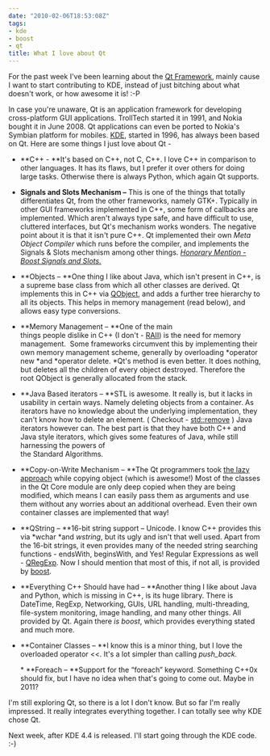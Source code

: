 ```yaml
---
date: "2010-02-06T18:53:08Z"
tags:
- kde
- boost
- qt
title: What I love about Qt
---
```


For the past week I've been learning about the <a href="http://en.wikipedia.org/wiki/Qt_(framework)">Qt Framework</a>, mainly cause I want to start contributing to KDE, instead of just bitching about what doesn't work, or how awesome it is! :-P

In case you're unaware, Qt is an application framework for developing cross-platform GUI applications. TrollTech started it in 1991, and Nokia bought it in June 2008. Qt applications can even be ported to Nokia's Symbian platform for mobiles. <a href="http://kde.org/">KDE</a>, started in 1996, has always been based on Qt. Here are some things I just love about Qt -

* **C++ 	- **It's based on C++, not C, 	C++. I love C++ in comparison to other languages. It has its 	flaws, but I prefer it over others for doing large tasks. Otherwise 	there is always Python, which again Qt supports.

* **Signals 	and Slots Mechanism –** This 	is one of the things that totally differentiates Qt, from the other 	frameworks, 
namely GTK+. Typically in other GUI frameworks 	implemented in C++, some form of callbacks are implemented. Which 	aren't always type safe, and have difficult to use, cluttered 	interfaces, but Qt's mechanism works wonders. The negative point 	about it is that it isn't pure C++. Qt implemented their own *Meta 	Object Compiler* which runs 	before the compiler, and implements the Signals &amp; Slots 	mechanism among other things. *<a href="http://www.boost.org/doc/libs/1_42_0/doc/html/signals.html">Honorary Mention - Boost Signals and Slots.</a>*

* **Objects 	– **One thing I like about 	Java, which isn't present in C++, is a supreme base class from which 	all other classes are derived. Qt implements this in C++ via <a href="http://doc.trolltech.com/4.6/qobject.html">QObject</a>, and adds a 	further tree hierarchy to all its objects. This helps in memory 	management (read below), and allows easy type conversions.

* **Memory 	Management – **One of the main 	
things people dislike in C++ (I don't - <a href="http://en.wikipedia.org/wiki/RAII">RAII</a>) is the need for memory 	management.  Some frameworks circumvent this by implementing 	their own memory management scheme, generally by overloading 	*operator new *and 	*operator delete. *Qt's 	method is even better. It does nothing, but deletes all the children 	of every object destroyed. Therefore the root QObject is generally 	allocated from the stack.

* **Java 	Based iterators – **STL 	is awesome. It really is, but it lacks in usability in certain ways. 	Namely deleting objects from a container. As iterators have no 	knowledge about the underlying implementation, they can't know how 	to delete an element. ( Checkout - <a href="http://www.cplusplus.com/reference/algorithm/remove/">std::remove</a> ) Java iterators however can. The 	best part is that they have both C++ and Java style iterators, which 	gives some features of Java, while still harnessing the powers of 	
the Standard Algorithms.

* **Copy-on-Write 	Mechanism – **The 	Qt programmers took <a href="http://doc.troll.no/4.6/implicit-sharing.html">the lazy approach</a> while copying object (which is 	awesome!) Most of the classes in the Qt Core module are only deep 	copied when they are being modified, which means I can easily pass 	them as arguments and use them without any worries about an 	additional overhead. Even their own container classes are 	implemented that way!

* **QString 	– **16-bit 	string support – Unicode. I know C++ provides this via *wchar *and 	*wstring*, but its ugly and isn't that well used. Apart from the 16-bit 	strings, it even provides many of the needed string searching 	functions - endsWith, beginsWith, and Yes! Regular Expressions as 	well - <a href="http://doc.troll.no/4.6/qregexp.html">QRegExp</a>. Now I should mention that most of this, if not all, is provided by <a href="http://www.boost.org/">boost</a>.
 
* **Everything 	C++ Should have had – **Another 	thing I like about Java and Python, which is missing in C++, is its 	huge library. There is DateTime, RegExp,  Networking, GUIs, URL 	handling, multi-threading, file-system monitoring, image handling, 	and many other things. All provided by Qt. Again there *is 	boost*, 	which provides everything stated and much more.

* **Container 	Classes – **I 	know this is a minor thing, but I love the overloaded operator &lt;&lt;. 	It's a lot simpler than calling *push_back.*</li> * **Foreach – **Support for the 	“foreach” keyword. Something C++0x should fix, but I 	have no idea when that's going to come out. Maybe in 2011?

I'm still exploring Qt, so there is a lot I don't know. But so far I'm really impressed. It really integrates everything together. I can totally see why KDE chose Qt.

Next week, after KDE 4.4 is released. I'll start going through the KDE code. :-)
